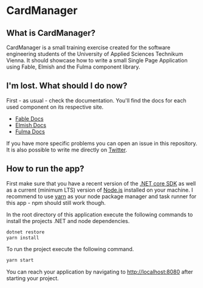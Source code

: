 # CardManager

## What is CardManager?

CardManager is a small training exercise created for the software engineering students of the University of Applied Sciences Technikum Vienna. It should showcase how to write a small Single Page Application using Fable, Elmish and the Fulma component library.

## I'm lost. What should I do now?

First - as usual - check the documentation. You'll find the docs for each used component on its respective site.

- [Fable Docs](https://fable.io/docs/)
- [Elmish Docs](https://elmish.github.io/elmish/)
- [Fulma Docs](https://mangelmaxime.github.io/Fulma/)

If you have more specific problems you can open an issue in this repository. It is also possible to write me directly on [Twitter](https://twitter.com/GBeyerle).

## How to run the app?

First make sure that you have a recent version of the [.NET core SDK](https://dotnet.microsoft.com/download) as well as a current (minimum LTS) version of [Node.js](https://nodejs.org/en/) installed on your machine. I recommend to use [yarn](https://yarnpkg.com/en/docs/getting-started) as your node package manager and task runner for this app - npm should still work though.

In the root directory of this application execute the following commands to install the projects .NET and node dependencies.

```bash
dotnet restore
yarn install
```

To run the project execute the following command.

```bash
yarn start
```

You can reach your application by navigating to [http://localhost:8080](http://localhost:8080) after starting your project.